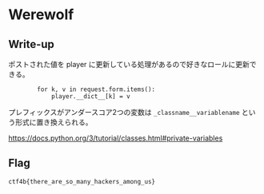 # Werewolf

## Write-up

ポストされた値を player に更新している処理があるので好きなロールに更新できる。  

```
        for k, v in request.form.items():
            player.__dict__[k] = v
```

プレフィックスがアンダースコア2つの変数は `_classname__variablename` という形式に置き換えられる。  

<https://docs.python.org/3/tutorial/classes.html#private-variables>

## Flag

`ctf4b{there_are_so_many_hackers_among_us}`
